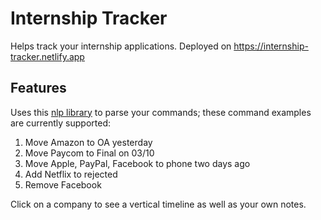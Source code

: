 # Internship Tracker

Helps track your internship applications. Deployed on https://internship-tracker.netlify.app

## Features

Uses this [nlp library](https://github.com/spencermountain/compromise) to parse your commands; these command examples are currently supported:

1. Move Amazon to OA yesterday
2. Move Paycom to Final on 03/10
3. Move Apple, PayPal, Facebook to phone two days ago
4. Add Netflix to rejected
5. Remove Facebook

Click on a company to see a vertical timeline as well as your own notes.
